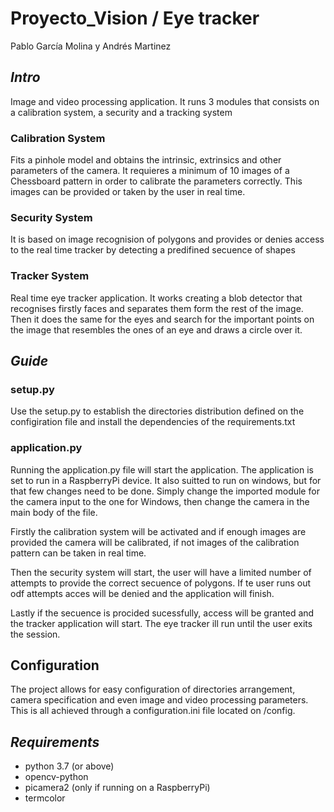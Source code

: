 # Proyecto_Vision / Eye tracker 

Pablo García Molina y Andrés Martinez

<h2> <em> Intro </em> </h2>
<p>Image and video processing application. It runs 3 modules that consists on a calibration system, a security and a tracking system</p>
<h3>Calibration System</h3>
<p> Fits a pinhole model and obtains the intrinsic, extrinsics and other parameters of the camera. It requieres a minimum of 10 images of 
a Chessboard pattern in order to calibrate the parameters correctly. This images can be provided or taken by the user in real time.</p>
<h3>Security System</h3>
<p>It is based on image recognision of polygons and provides or denies access to the real time tracker by detecting a predifined secuence of shapes</p>
<h3> Tracker System</h3>
<p>Real time eye tracker application. It works creating a blob detector that recognises firstly faces and separates them form the rest of the image. Then
it does the same for the eyes and search for the important points on the image that resembles the ones of an eye and draws a circle over it.</p>

<h2> <em> Guide </em> </h2>

<h3>setup.py</h3>
<p>Use the setup.py to establish the directories distribution defined on the configiration file and install the dependencies of the requirements.txt</p>
<h3>application.py</h3>
<p>Running the application.py file will start the application. The application is set to run in a RaspberryPi device. It also suitted to run on windows, but for that few changes need to be done. Simply change the imported module for the camera input to the one for Windows, then change the camera in the main body of the file.</p>
  
  <p>Firstly the calibration system will be activated and if enough images are provided the camera will be calibrated, if not images of the calibration pattern can be taken in real time.</p>
<p>Then the security system will start, the user will have a limited number of attempts to provide the correct secuence of polygons. If te user runs out odf attempts acces will be denied and the application will finish.</p>
<p>Lastly if the secuence is procided sucessfully, access will be granted and the tracker application will start. The eye tracker ill run until the user exits the session.</p>

<h2>Configuration</h2>
<p>
  The project allows for easy configuration of directories arrangement, camera specification and even image and video processing parameters. This is all achieved through a configuration.ini file located on /config.
</p>



<h2> <em> Requirements </em> </h2>

- python 3.7 (or above)
- opencv-python
- picamera2 (only if running on a RaspberryPi)
- termcolor
